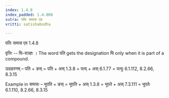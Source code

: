 ```yaml
---
index: 1.4.8
index_padded: 1.4.008
sutra: पतिः समास एव
vritti: satishabodha

---
```

 पतिः समास एव 1.4.8 


वृत्तिः -- घि-सञ्ज्ञः । The word पति gets the designation घि only when it is part of a compound. 


उदाहरणम् – पति + ङस् = पति + अस् 1.3.8 = पत्य् + अस् 6.1.77 = पत्युः 6.1.112, 8.2.66, 8.3.15 


Example in समासः – भूपति + ङस् = भूपति + अस् 1.3.8 = भूपते + अस् 7.3.111 = भूपतेः 6.1.110, 8.2.66, 8.3.15 